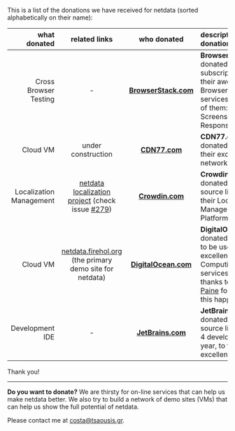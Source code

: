 This is a list of the donations we have received for netdata (sorted alphabetically on their name):

what donated|related links|who donated|description of the donation
----:|:-----:|:---:|:-----------
Cross Browser Testing|-|**[BrowserStack.com](https://www.browserstack.com/)**|**BrowserStack.com** donated a free subscription to their awesome Browser Testing services (all three of them: Live, Screenshots, Responsive).
Cloud VM|under construction|**[CDN77.com](https://www.cdn77.com/)**|**CDN77.com** donated a VM on their excellent CDN network.
Localization Management|[netdata localization project](https://crowdin.com/project/netdata) (check issue [#279](https://github.com/firehol/netdata/issues/279))|**[Crowdin.com](https://crowdin.com/)**|**Crowdin.com** donated an open source license to their Localization Management Platform.
Cloud VM|[netdata.firehol.org](http://netdata.firehol.org) (the primary demo site for netdata)|**[DigitalOcean.com](https://www.digitalocean.com/)**|**DigitalOcean.com** donated 1000 USD to be used in their excellent Cloud Computing services. Many thanks to [Justin Paine](https://github.com/xxdesmus) for making this happen.
Development IDE|-|**[JetBrains.com](https://www.jetbrains.com/)**|**JetBrains.com** donated an open source license for 4 developers  for 1 year, to their excellent IDEs.

Thank you!

---

**Do you want to donate?** We are thirsty for on-line services that can help us make netdata better. We also try to build a network of demo sites (VMs) that can help us show the full potential of netdata.

Please contact me at costa@tsaousis.gr.

